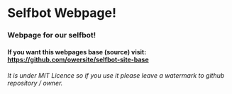 # Selfbot Webpage!
### Webpage for our selfbot!
#### If you want this webpages base (source) visit: https://github.com/owersite/selfbot-site-base

###### It is under MIT Licence so if you use it please leave a watermark to github repository / owner.
